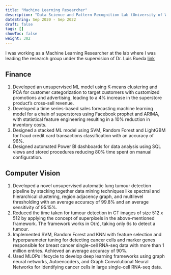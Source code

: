 ```yaml
---
title: "Machine Learning Researcher"
description: "Data Science and Pattern Recognition Lab (University of Windsor)"
dateString: Sep 2020 - Sep 2022
draft: false
tags: []
showToc: false
weight: 302
--- 
```

I was working as a Machine Learning Researcher at the lab where I was leading the research group  under the supervision of Dr. Luis Rueda [link](https://scholar.google.ca/citations?user=2OPjLFkAAAAJ&hl=en)

## Finance
1. Developed an unsupervised ML model using K-means clustering and PCA for customer categorization to target
customers with customized promotions and advertising, leading to a 4% increase in the superstore product’s
cross-sell revenue.
2. Developed a time series-based sales forecasting machine learning model for a chain of superstores using Facebook
prophet and ARIMA, with statistical feature engineering resulting in a 10% reduction in inventory costs.
3. Designed a stacked ML model using SVM, Random Forest and LightGBM for fraud credit card transactions
classification with an accuracy of 96%.
4. Designed automated Power BI dashboards for data analysis using SQL views and stored procedures reducing 80%
time spent on manual configuration.

## Computer Vision 
1. Developed a novel unsupervised automatic lung tumour detection pipeline by stacking together data mining techniques like spectral and hierarchical clustering, region adjacency graph, and multilevel thresholding with an average accuracy of 99.8% and an average sensitivity of 95.15%.
2. Reduced the time taken for tumour detection in CT images of size 512 x 512 by applying the concept of superpixels in the above-mentioned framework. The framework works in O(n), taking only 6s to detect a tumour.
3. Implemented SVM, Random Forest and KNN with feature selection and hyperparameter tuning for detecting cancer
cells and marker genes responsible for breast cancer single-cell RNA-seq data with more than 1 million entries. Achieved an average accuracy of 90%.
4. Used MLOPs lifecycle to develop deep learning frameworks using graph neural networks, Autoencoders, and Graph Convolutional Neural Networks for identifying cancer cells in large single-cell RNA-seq data.